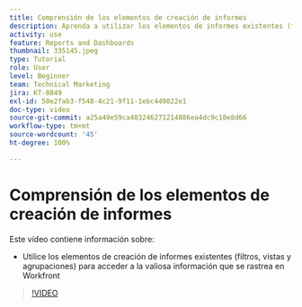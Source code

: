 ```yaml
---
title: Comprensión de los elementos de creación de informes
description: Aprenda a utilizar los elementos de informes existentes (filtros, vistas y agrupaciones) para acceder a la información que se rastrea en Workfront.
activity: use
feature: Reports and Dashboards
thumbnail: 335145.jpeg
type: Tutorial
role: User
level: Beginner
team: Technical Marketing
jira: KT-8849
exl-id: 50e2fab3-f548-4c21-9f11-1ebc449822e1
doc-type: video
source-git-commit: a25a49e59ca483246271214886ea4dc9c10e8d66
workflow-type: tm+mt
source-wordcount: '45'
ht-degree: 100%

---
```


# Comprensión de los elementos de creación de informes

Este vídeo contiene información sobre:

* Utilice los elementos de creación de informes existentes (filtros, vistas y agrupaciones) para acceder a la valiosa información que se rastrea en Workfront

>[!VIDEO](https://video.tv.adobe.com/v/335145/?quality=12&learn=on)
